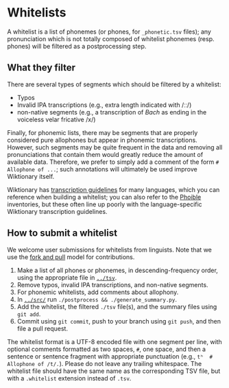 Whitelists
==========

A whitelist is a list of phonemes (or phones, for `_phonetic.tsv` files); any
pronunciation which is not totally composed of whitelist phonemes (resp. phones)
will be filtered as a postprocessing step.

What they filter
----------------

There are several types of segments which should be filtered by a whitelist:

-   Typos
-   Invalid IPA transcriptions (e.g., extra length indicated with /ːː/)
-   non-native segments (e.g., a transcription of *Bach* as ending in the
    voiceless velar fricative /x/)

Finally, for phonemic lists, there may be segments that are properly considered
pure allophones but appear in phonemic transcriptions. However, such segments
may be quite frequent in the data and removing all pronunciations that contain
them would greatly reduce the amount of available data. Therefore, we prefer to
simply add a comment of the form `# Allophone of ...`; such annotations will
ultimately be used improve Wiktionary itself.

Wiktionary has [transcription
guidelines](https://en.wiktionary.org/wiki/Appendix:English_pronunciation) for
many languages, which you can reference when building a whitelist; you can also
refer to the [Phoible](https://phoible.org/) inventories, but these often line
up poorly with the language-specific Wiktionary transcription guidelines.

How to submit a whitelist
-------------------------

We welcome user submissions for whitelists from linguists. Note that we use the
[fork and pull](../../../CONTRIBUTING.md) model for contributions.

1.  Make a list of all phones or phonemes, in descending-frequency order, using
    the appropriate file in [`../tsv`](../tsv).
2.  Remove typos, invalid IPA transcriptions, and non-native segments.
3.  For phonemic whitelists, add comments about allophony.
4.  In [`../src/`](../src) run `./postprocess && ./generate_summary.py`.
5.  Add the whitelist, the filtered `./tsv` file(s), and the summary files using
    `git add`.
6.  Commit using `git commit`, push to your branch using `git push`, and then
    file a pull request.

The whitelist format is a UTF-8 encoded file with one segment per line, with
optional comments formatted as two spaces, `#`, one space, and then a sentence
or sentence fragment with appropriate punctuation (e.g.,
`tʰ  # Allophone of /t/.`). Please do not leave any trailing whitespace. The
whitelist file should have the same name as the corresponding TSV file, but with
a `.whitelist` extension instead of `.tsv`.
